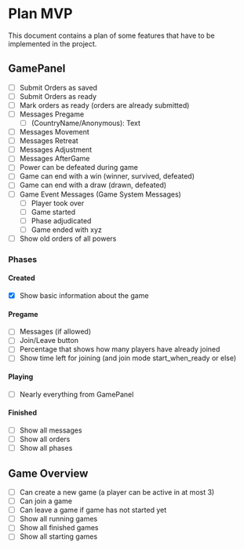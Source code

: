 # Plan MVP

This document contains a plan of some features that have to be implemented in the project.

## GamePanel

- [ ] Submit Orders as saved
- [ ] Submit Orders as ready
- [ ] Mark orders as ready (orders are already submitted)
- [ ] Messages Pregame
  - [ ] (CountryName/Anonymous): Text
- [ ] Messages Movement
- [ ] Messages Retreat
- [ ] Messages Adjustment
- [ ] Messages AfterGame
- [ ] Power can be defeated during game
- [ ] Game can end with a win (winner, survived, defeated)
- [ ] Game can end with a draw (drawn, defeated)
- [ ] Game Event Messages (Game System Messages)
  - [ ] Player took over
  - [ ] Game started
  - [ ] Phase adjudicated
  - [ ] Game ended with xyz
- [ ] Show old orders of all powers

### Phases

#### Created

- [x] Show basic information about the game

#### Pregame

- [ ] Messages (if allowed)
- [ ] Join/Leave button
- [ ] Percentage that shows how many players have already joined
- [ ] Show time left for joining (and join mode start_when_ready or else)

#### Playing

- [ ] Nearly everything from GamePanel

#### Finished

- [ ] Show all messages
- [ ] Show all orders
- [ ] Show all phases

## Game Overview

- [ ] Can create a new game (a player can be active in at most 3)
- [ ] Can join a game
- [ ] Can leave a game if game has not started yet
- [ ] Show all running games
- [ ] Show all finished games
- [ ] Show all starting games

